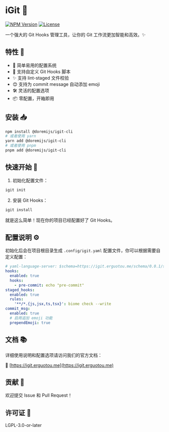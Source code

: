 # iGit 🚀

[![NPM Version](https://img.shields.io/npm/v/@doremijs/igit-cli.svg)](https://www.npmjs.com/package/@doremijs/igit-cli)
[![License](https://img.shields.io/npm/l/@doremijs/igit-cli.svg)](https://github.com/doremijs/igit/blob/main/LICENSE)

一个强大的 Git Hooks 管理工具，让你的 Git 工作流更加智能和高效。✨

## 特性 🌟

- 🔧 简单易用的配置系统
- 🎯 支持自定义 Git Hooks 脚本
- ✨ 支持 lint-staged 文件校验
- 😊 支持为 commit message 自动添加 emoji
- 🛠️ 灵活的配置选项
- 📦 零配置，开箱即用

## 安装 📥

```bash
npm install @doremijs/igit-cli
# 或者使用 yarn
yarn add @doremijs/igit-cli
# 或者使用 pnpm
pnpm add @doremijs/igit-cli
```

## 快速开始 🚀

1. 初始化配置文件：

```bash
igit init
```

2. 安装 Git Hooks：

```bash
igit install
```

就是这么简单！现在你的项目已经配置好了 Git Hooks。

## 配置说明 ⚙️

初始化后会在项目根目录生成 `.config/igit.yaml` 配置文件，你可以根据需要自定义配置：

```yaml
# yaml-language-server: $schema=https://igit.erguotou.me/schema/0.0.1/schema.json
hooks:
  enabled: true
  hooks:
    - pre-commit: echo "pre-commit"
staged_hooks:
  enabled: true
  rules:
    '**/*.{js,jsx,ts,tsx}': biome check --write
commit_msg:
  enabled: true
  # 启用追加 emoji 功能
  prependEmoji: true
```

## 文档 📚

详细使用说明和配置选项请访问我们的官方文档：

📖 [https://igit.erguotou.me](https://igit.erguotou.me)

## 贡献 🤝

欢迎提交 Issue 和 Pull Request！

## 许可证 📄

LGPL-3.0-or-later
